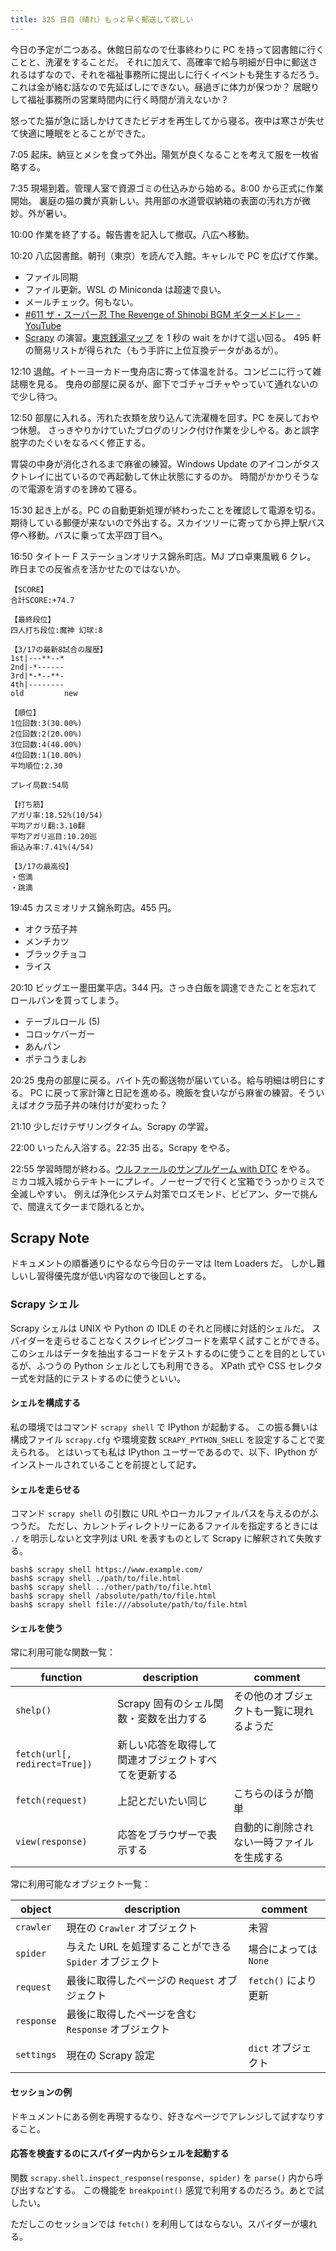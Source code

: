 ```yaml
---
title: 325 日目（晴れ）もっと早く郵送して欲しい
---
```


今日の予定が二つある。休館日前なので仕事終わりに PC を持って図書館に行くことと、洗濯をすることだ。
それに加えて、高確率で給与明細が日中に郵送されるはずなので、それを福祉事務所に提出しに行くイベントも発生するだろう。
これは金が絡む話なので先延ばしにできない。昼過ぎに体力が保つか？ 居眠りして福祉事務所の営業時間内に行く時間が消えないか？

怒ってた猫が急に話しかけてきたビデオを再生してから寝る。夜中は寒さが失せて快適に睡眠をとることができた。

7:05 起床。納豆とメシを食って外出。陽気が良くなることを考えて服を一枚省略する。

7:35 現場到着。管理人室で資源ゴミの仕込みから始める。8:00 から正式に作業開始。
裏庭の猫の糞が真新しい。共用部の水道管収納箱の表面の汚れ方が微妙。外が暑い。

10:00 作業を終了する。報告書を記入して撤収。八広へ移動。

10:20 八広図書館。朝刊（東京）を読んで入館。キャレルで PC を広げて作業。

* ファイル同期
* ファイル更新。WSL の Miniconda は超速で良い。
* メールチェック。何もない。
* [&num;611 ザ・スーパー忍 The Revenge of Shinobi BGM ギターメドレー - YouTube](https://www.youtube.com/watch?v=tijdcaoLHaQ)
* [Scrapy][scrapy] の演習。[東京銭湯マップ](https://www.1010.or.jp/map/item) を 1 秒の wait をかけて這い回る。
  495 軒の簡易リストが得られた（もう手許に上位互換データがあるが）。

12:10 退館。イトーヨーカドー曳舟店に寄って体温を計る。コンビニに行って雑誌棚を見る。
曳舟の部屋に戻るが、廊下でゴチャゴチャやっていて通れないので少し待つ。

12:50 部屋に入れる。汚れた衣類を放り込んて洗濯機を回す。PC を戻しておやつ休憩。
さっきやりかけていたブログのリンク付け作業を少しやる。あと誤字脱字のたぐいをなるべく修正する。

胃袋の中身が消化されるまで麻雀の練習。Windows Update のアイコンがタスクトレイに出ているので再起動して休止状態にするのか。
時間がかかりそうなので電源を消すのを諦めて寝る。

15:30 起き上がる。PC の自動更新処理が終わったことを確認して電源を切る。
期待している郵便が来ないので外出する。スカイツリーに寄ってから押上駅バス停へ移動。バスに乗って太平四丁目へ。

16:50 タイトー F ステーションオリナス錦糸町店。MJ プロ卓東風戦 6 クレ。
昨日までの反省点を活かせたのではないか。

```text
【SCORE】
合計SCORE:+74.7

【最終段位】
四人打ち段位:魔神 幻球:8

【3/17の最新8試合の履歴】
1st|---**--*
2nd|-*------
3rd|*-*--**-
4th|--------
old         new

【順位】
1位回数:3(30.00%)
2位回数:2(20.00%)
3位回数:4(40.00%)
4位回数:1(10.00%)
平均順位:2.30

プレイ局数:54局

【打ち筋】
アガリ率:18.52%(10/54)
平均アガリ翻:3.10翻
平均アガリ巡目:10.20巡
振込み率:7.41%(4/54)

【3/17の最高役】
・倍満
・跳満
```

19:45 カスミオリナス錦糸町店。455 円。

* オクラ茄子丼
* メンチカツ
* ブラックチョコ
* ライス

20:10 ビッグエー墨田業平店。344 円。さっき白飯を調達できたことを忘れてロールパンを買ってしまう。

* テーブルロール (5)
* コロッケバーガー
* あんパン
* ポテコうましお

20:25 曳舟の部屋に戻る。バイト先の郵送物が届いている。給与明細は明日にする。
PC に戻って家計簿と日記を進める。晩飯を食いながら麻雀の練習。そういえばオクラ茄子丼の味付けが変わった？

21:10 少しだけテザリングタイム。Scrapy の学習。

22:00 いったん入浴する。22:35 出る。Scrapy をやる。

22:55 学習時間が終わる。[ウルファールのサンプルゲーム with DTC][bshf21b] をやる。
ミカコ城入城からテキトーにプレイ。ノーセーブで行くと宝箱でうっかりミスで全滅しやすい。
例えば浄化システム対策でロズモンド、ビビアン、夕一で挑んで、間違えて夕一まで隠れるとか。

## Scrapy Note

ドキュメントの順番通りにやるなら今日のテーマは Item Loaders だ。
しかし難しいし習得優先度が低い内容なので後回しとする。

### Scrapy シェル

Scrapy シェルは UNIX や Python の IDLE のそれと同様に対話的シェルだ。
スパイダーを走らせることなくスクレイピングコードを素早く試すことができる。
このシェルはデータを抽出するコードをテストするのに使うことを目的としているが、ふつうの Python シェルとしても利用できる。
XPath 式や CSS セレクター式を対話的にテストするのに使うといい。

#### シェルを構成する

私の環境ではコマンド `scrapy shell` で IPython が起動する。
この振る舞いは構成ファイル `scrapy.cfg` や環境変数 `SCRAPY_PYTHON_SHELL` を設定することで変えられる。
とはいっても私は IPython ユーザーであるので、以下、IPython がインストールされていることを前提として記す。

#### シェルを走らせる

コマンド `scrapy shell` の引数に URL やローカルファイルパスを与えるのがふつうだ。
ただし、カレントディレクトリーにあるファイルを指定するときには `./` を明示しないと文字列は URL を表すものとして Scrapy に解釈されて失敗する。

```console
bash$ scrapy shell https://www.example.com/
bash$ scrapy shell ./path/to/file.html
bash$ scrapy shell ../other/path/to/file.html
bash$ scrapy shell /absolute/path/to/file.html
bash$ scrapy shell file:///absolute/path/to/file.html
```

#### シェルを使う

常に利用可能な関数一覧：

| function | description | comment |
|----------|-------------|---------|
| `shelp()` | Scrapy 固有のシェル関数・変数を出力する | その他のオブジェクトも一覧に現れるようだ |
| `fetch(url[, redirect=True])` | 新しい応答を取得して関連オブジェクトすべてを更新する | |
| `fetch(request)` | 上記とだいたい同じ | こちらのほうが簡単 |
| `view(response)` | 応答をブラウザーで表示する | 自動的に削除されない一時ファイルを生成する |

常に利用可能なオブジェクト一覧：

| object   | description | comment |
|----------|-------------|---------|
| `crawler` | 現在の `Crawler` オブジェクト | 未習 |
| `spider` | 与えた URL を処理することができる `Spider` オブジェクト | 場合によっては `None` |
| `request` | 最後に取得したページの `Request` オブジェクト | `fetch()` により更新 |
| `response` | 最後に取得したページを含む `Response` オブジェクト | |
| `settings` | 現在の Scrapy 設定 | `dict` オブジェクト |

#### セッションの例

ドキュメントにある例を再現するなり、好きなページでアレンジして試すなりすること。

#### 応答を検査するのにスパイダー内からシェルを起動する

関数 `scrapy.shell.inspect_response(response, spider)` を `parse()` 内から呼び出すなどする。
この機能を `breakpoint()` 感覚で利用するのだろう。あとで試したい。

ただしこのセッションでは `fetch()` を利用してはならない。スパイダーが壊れる。

[bshf21b]: https://wodifes.net/game/show/446
[scrapy]: https://scrapy.org/
